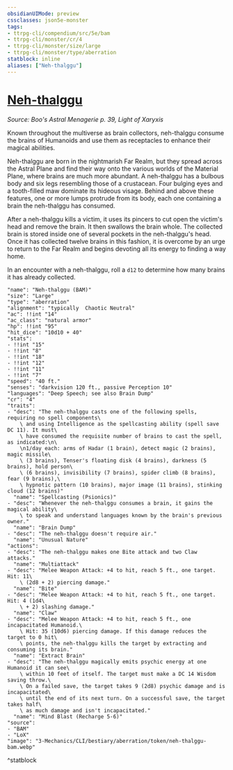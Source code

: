 ```yaml
---
obsidianUIMode: preview
cssclasses: json5e-monster
tags:
- ttrpg-cli/compendium/src/5e/bam
- ttrpg-cli/monster/cr/4
- ttrpg-cli/monster/size/large
- ttrpg-cli/monster/type/aberration
statblock: inline
aliases: ["Neh-thalggu"]
---
```

# [Neh-thalggu](3-Mechanics\CLI\bestiary\aberration/neh-thalggu-bam.md)
*Source: Boo's Astral Menagerie p. 39, Light of Xaryxis*  

Known throughout the multiverse as brain collectors, neh-thalggu consume the brains of Humanoids and use them as receptacles to enhance their magical abilities.

Neh-thalggu are born in the nightmarish Far Realm, but they spread across the Astral Plane and find their way onto the various worlds of the Material Plane, where brains are much more abundant. A neh-thalggu has a bulbous body and six legs resembling those of a crustacean. Four bulging eyes and a tooth-filled maw dominate its hideous visage. Behind and above these features, one or more lumps protrude from its body, each one containing a brain the neh-thalggu has consumed.

After a neh-thalggu kills a victim, it uses its pincers to cut open the victim's head and remove the brain. It then swallows the brain whole. The collected brain is stored inside one of several pockets in the neh-thalggu's head. Once it has collected twelve brains in this fashion, it is overcome by an urge to return to the Far Realm and begins devoting all its energy to finding a way home.

In an encounter with a neh-thalggu, roll a `d12` to determine how many brains it has already collected.

```statblock
"name": "Neh-thalggu (BAM)"
"size": "Large"
"type": "aberration"
"alignment": "typically  Chaotic Neutral"
"ac": !!int "14"
"ac_class": "natural armor"
"hp": !!int "95"
"hit_dice": "10d10 + 40"
"stats":
- !!int "15"
- !!int "8"
- !!int "18"
- !!int "12"
- !!int "11"
- !!int "7"
"speed": "40 ft."
"senses": "darkvision 120 ft., passive Perception 10"
"languages": "Deep Speech; see also Brain Dump"
"cr": "4"
"traits":
- "desc": "The neh-thalggu casts one of the following spells, requiring no spell components\
    \ and using Intelligence as the spellcasting ability (spell save DC 11). It must\
    \ have consumed the requisite number of brains to cast the spell, as indicated:\n\
    \n1/day each: arms of Hadar (1 brain), detect magic (2 brains), magic missile\
    \ (3 brains), Tenser's floating disk (4 brains), darkness (5 brains), hold person\
    \ (6 brains), invisibility (7 brains), spider climb (8 brains), fear (9 brains),\
    \ hypnotic pattern (10 brains), major image (11 brains), stinking cloud (12 brains)"
  "name": "Spellcasting (Psionics)"
- "desc": "Whenever the neh-thalggu consumes a brain, it gains the magical ability\
    \ to speak and understand languages known by the brain's previous owner."
  "name": "Brain Dump"
- "desc": "The neh-thalggu doesn't require air."
  "name": "Unusual Nature"
"actions":
- "desc": "The neh-thalggu makes one Bite attack and two Claw attacks."
  "name": "Multiattack"
- "desc": "Melee Weapon Attack: +4 to hit, reach 5 ft., one target. Hit: 11\
    \ (2d8 + 2) piercing damage."
  "name": "Bite"
- "desc": "Melee Weapon Attack: +4 to hit, reach 5 ft., one target. Hit: 4 (1d4\
    \ + 2) slashing damage."
  "name": "Claw"
- "desc": "Melee Weapon Attack: +4 to hit, reach 5 ft., one incapacitated Humanoid.\
    \ Hit: 35 (10d6) piercing damage. If this damage reduces the target to 0 hit\
    \ points, the neh-thalggu kills the target by extracting and consuming its brain."
  "name": "Extract Brain"
- "desc": "The neh-thalggu magically emits psychic energy at one Humanoid it can see\
    \ within 10 feet of itself. The target must make a DC 14 Wisdom saving throw.\
    \ On a failed save, the target takes 9 (2d8) psychic damage and is incapacitated\
    \ until the end of its next turn. On a successful save, the target takes half\
    \ as much damage and isn't incapacitated."
  "name": "Mind Blast (Recharge 5-6)"
"source":
- "BAM"
- "LoX"
"image": "3-Mechanics/CLI/bestiary/aberration/token/neh-thalggu-bam.webp"
```
^statblock